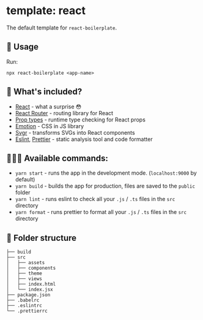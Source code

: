 # template: react

The default template for `react-boilerplate`.

## 🚀 Usage

Run:

```
npx react-boilerplate <app-name>
```

## 👀 What's included?

- [React](https://reactjs.org/) - what a surprise 😳
- [React Router](https://reactrouter.com/) - routing library for React
- [Prop types](https://github.com/facebook/prop-types) - runtime type checking for React props
- [Emotion](https://emotion.sh/docs/introduction) - CSS in JS library
- [Svgr](https://react-svgr.com/) - transforms SVGs into React components
- [Eslint](https://eslint.org/), [Prettier](https://prettier.io/) - static analysis tool and code formatter

## 👩🏻‍💻 Available commands:

- `yarn start` - runs the app in the development mode. (`localhost:9000` by default)
- `yarn build` - builds the app for production, files are saved to the `public` folder
- `yarn lint` - runs eslint to check all your `.js` / `.ts` files in the `src` directory
- `yarn format` - runs prettier to format all your `.js` / `.ts` files in the `src` directory

## 🌳 Folder structure

```
├── build
├── src
│   ├── assets
│   ├── components
│   ├── theme
│   ├── views
│   ├── index.html
│   └── index.jsx
├── package.json
├── .babelrc
├── .eslintrc
└── .prettierrc
```
